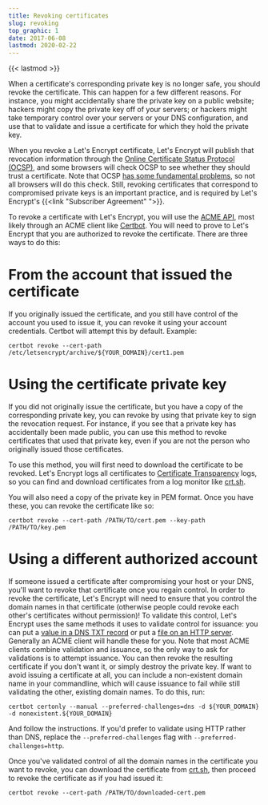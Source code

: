 ```yaml
---
title: Revoking certificates
slug: revoking
top_graphic: 1
date: 2017-06-08
lastmod: 2020-02-22
---
```


{{< lastmod >}}

When a certificate's corresponding private key is no longer safe, you should revoke the certificate. This can happen for a few different reasons. For instance, you might accidentally share the private key on a public website; hackers might copy the private key off of your servers; or hackers might take temporary control over your servers or your DNS configuration, and use that to validate and issue a certificate for which they hold the private key.

When you revoke a Let's Encrypt certificate, Let's Encrypt will publish that revocation information through the [Online Certificate Status Protocol (OCSP)](https://en.wikipedia.org/wiki/Online_Certificate_Status_Protocol), and some browsers will check OCSP to see whether they should trust a certificate. Note that OCSP [has some fundamental problems](https://www.imperialviolet.org/2011/03/18/revocation.html), so not all browsers will do this check. Still, revoking certificates that correspond to compromised private keys is an important practice, and is required by Let's Encrypt's
{{<link "Subscriber Agreement" ">}}.

To revoke a certificate with Let's Encrypt, you will use the [ACME API](https://github.com/letsencrypt/boulder/blob/master/docs/acme-divergences.md), most likely through an ACME client like [Certbot](https://certbot.eff.org/). You will need to prove to Let's Encrypt that you are authorized to revoke the certificate. There are three ways to do this:

# From the account that issued the certificate

If you originally issued the certificate, and you still have control of the account you used to issue it, you can revoke it using your account credentials. Certbot will attempt this by default. Example:

```
certbot revoke --cert-path /etc/letsencrypt/archive/${YOUR_DOMAIN}/cert1.pem
```

# Using the certificate private key

If you did not originally issue the certificate, but you have a copy of the corresponding private key, you can revoke by using that private key to sign the revocation request. For instance, if you see that a private key has accidentally been made public, you can use this method to revoke certificates that used that private key, even if you are not the person who originally issued those certificates.

To use this method, you will first need to download the certificate to be revoked. Let's Encrypt logs all certificates to [Certificate Transparency](https://www.certificate-transparency.org/) logs, so you can find and download certificates from a log monitor like [crt.sh](https://crt.sh/).

You will also need a copy of the private key in PEM format. Once you have these, you can revoke the certificate like so:

```
certbot revoke --cert-path /PATH/TO/cert.pem --key-path /PATH/TO/key.pem
```

# Using a different authorized account

If someone issued a certificate after compromising your host or your DNS, you'll want to revoke that certificate once you regain control. In order to revoke the certificate, Let's Encrypt will need to ensure that you control the domain names in that certificate (otherwise people could revoke each other's certificates without permission)! To validate this control, Let's Encrypt uses the same methods it uses to validate control for issuance: you can put a [value in a DNS TXT record](https://tools.ietf.org/html/rfc8555#section-8.4) or put a [file on an HTTP server](https://tools.ietf.org/html/rfc8555#section-8.3). Generally an ACME client will handle these for you. Note that most ACME clients combine validation and issuance, so the only way to ask for validations is to attempt issuance. You can then revoke the resulting certificate if you don't want it, or simply destroy the private key. If want to avoid issuing a certificate at all, you can include a non-existent domain name in your commandline, which will cause issuance to fail while still validating the other, existing domain names. To do this, run:

```
certbot certonly --manual --preferred-challenges=dns -d ${YOUR_DOMAIN} -d nonexistent.${YOUR_DOMAIN}
```

And follow the instructions. If you'd prefer to validate using HTTP rather than DNS, replace the `--preferred-challenges` flag with `--preferred-challenges=http`.

Once you've validated control of all the domain names in the certificate you want to revoke, you can download the certificate from [crt.sh](https://crt.sh/), then proceed to revoke the certificate as if you had issued it:

```
certbot revoke --cert-path /PATH/TO/downloaded-cert.pem
```
